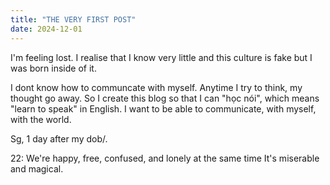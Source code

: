 ```yaml
---
title: "THE VERY FIRST POST"
date: 2024-12-01
---
```


I'm feeling lost. I realise that I know very little and this culture is fake but I was born inside of it. 

I dont know how to communcate with myself. Anytime I try to think, my thought go away. 
So I create this blog so that I can "học nói", which means "learn to speak" in English. 
I want to be able to communicate, with myself, with the world.

Sg, 1 day after my dob/. 

22:
We're happy, free, confused, and lonely at the same time
It's miserable and magical.
